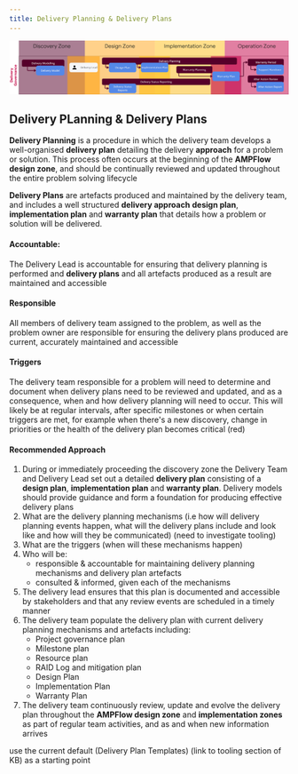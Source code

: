 ```yaml
---
title: Delivery Planning & Delivery Plans
---
```


![Delivery Planning & Delivery Plans](../delivery-governance.png)

## Delivery PLanning & Delivery Plans

**Delivery Planning** is a procedure in which the delivery team develops a well-organised **delivery plan** detailing the delivery **approach** for a problem or solution. This process often occurs at the beginning of the **AMPFlow design zone**, and should be continually reviewed and updated throughout the entire problem solving lifecycle

**Delivery Plans** are artefacts produced and maintained by the delivery team, and includes a well structured **delivery approach** **design plan**, **implementation plan** and **warranty plan** that details how a problem or solution will be delivered.

#### Accountable: 
The Delivery Lead is accountable for ensuring that delivery planning is performed and **delivery plans** and all artefacts produced as a result are maintained and accessible

#### Responsible 
All members of delivery team assigned to the problem, as well as the problem owner are responsible for ensuring the delivery plans produced are current, accurately maintained and accessible 

#### Triggers
The delivery team responsible for a problem will need to determine and document when delivery plans need to be reviewed and updated, and as a consequence, when and how delivery planning will need to occur. This will likely be at regular intervals, after specific milestones or when certain triggers are met, for example when there's a new discovery, change in priorities or the health of the delivery plan becomes critical (red)

#### Recommended Approach

1. During or immediately proceeding the discovery zone the Delivery Team and Delivery Lead set out a detailed **delivery plan** consisting of a **design plan**, **implementation plan** and **warranty plan**. Delivery models should provide guidance and form a foundation for producing effective delivery plans 
2. What are the delivery planning mechanisms (i.e how will delivery planning events happen, what will the delivery plans include and look like and how will they be communicated) (need to investigate tooling)
3. What are the triggers (when will these mechanisms happen)
4. Who will be:
    - responsible & accountable for maintaining delivery planning mechanisms and delivery plan artefacts
    - consulted & informed, given each of the mechanisms
5. The delivery lead ensures that this plan is documented and accessible by stakeholders and that any review events are scheduled in a timely manner
6. The delivery team populate the delivery plan with current delivery planning mechanisms and artefacts including:
    - Project governance plan
    - Milestone plan
    - Resource plan
    - RAID Log and mitigation plan
    - Design Plan
    - Implementation Plan
    - Warranty Plan
7. The delivery team continuously review, update and evolve the delivery plan throughout the **AMPFlow design zone** and **implementation zones** as part of regular team activities, and as and when new information arrives 

use the current default (Delivery Plan Templates) (link to tooling section of KB) as a starting point

